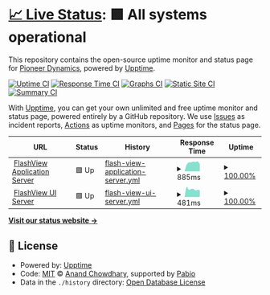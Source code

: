 # [📈 Live Status](https://pioneer-dynamics.github.io/status.flashview.link): <!--live status--> **🟩 All systems operational**

This repository contains the open-source uptime monitor and status page for [Pioneer Dynamics](https://pioneer-dynamics.github.io/status.flashview.link), powered by [Upptime](https://github.com/upptime/upptime).

[![Uptime CI](https://github.com/pioneer-dynamics/status.flashview.link/workflows/Uptime%20CI/badge.svg)](https://github.com/pioneer-dynamics/status.flashview.link/actions?query=workflow%3A%22Uptime+CI%22)
[![Response Time CI](https://github.com/pioneer-dynamics/status.flashview.link/workflows/Response%20Time%20CI/badge.svg)](https://github.com/pioneer-dynamics/status.flashview.link/actions?query=workflow%3A%22Response+Time+CI%22)
[![Graphs CI](https://github.com/pioneer-dynamics/status.flashview.link/workflows/Graphs%20CI/badge.svg)](https://github.com/pioneer-dynamics/status.flashview.link/actions?query=workflow%3A%22Graphs+CI%22)
[![Static Site CI](https://github.com/pioneer-dynamics/status.flashview.link/workflows/Static%20Site%20CI/badge.svg)](https://github.com/pioneer-dynamics/status.flashview.link/actions?query=workflow%3A%22Static+Site+CI%22)
[![Summary CI](https://github.com/pioneer-dynamics/status.flashview.link/workflows/Summary%20CI/badge.svg)](https://github.com/pioneer-dynamics/status.flashview.link/actions?query=workflow%3A%22Summary+CI%22)

With [Upptime](https://upptime.js.org), you can get your own unlimited and free uptime monitor and status page, powered entirely by a GitHub repository. We use [Issues](https://github.com/pioneer-dynamics/status.flashview.link/issues) as incident reports, [Actions](https://github.com/pioneer-dynamics/status.flashview.link/actions) as uptime monitors, and [Pages](https://pioneer-dynamics.github.io/status.flashview.link) for the status page.

<!--start: status pages-->
<!-- This summary is generated by Upptime (https://github.com/upptime/upptime) -->
<!-- Do not edit this manually, your changes will be overwritten -->
<!-- prettier-ignore -->
| URL | Status | History | Response Time | Uptime |
| --- | ------ | ------- | ------------- | ------ |
| <img alt="" src="https://icons.duckduckgo.com/ip3/flashview.link.ico" height="13"> [FlashView Application Server](https://flashview.link) | 🟩 Up | [flash-view-application-server.yml](https://github.com/pioneer-dynamics/status.flashview.link/commits/HEAD/history/flash-view-application-server.yml) | <details><summary><img alt="Response time graph" src="./graphs/flash-view-application-server/response-time-week.png" height="20"> 885ms</summary><br><a href="https://status.flashview.link/history/flash-view-application-server"><img alt="Response time 835" src="https://img.shields.io/endpoint?url=https%3A%2F%2Fraw.githubusercontent.com%2Fpioneer-dynamics%2Fstatus.flashview.link%2FHEAD%2Fapi%2Fflash-view-application-server%2Fresponse-time.json"></a><br><a href="https://status.flashview.link/history/flash-view-application-server"><img alt="24-hour response time 875" src="https://img.shields.io/endpoint?url=https%3A%2F%2Fraw.githubusercontent.com%2Fpioneer-dynamics%2Fstatus.flashview.link%2FHEAD%2Fapi%2Fflash-view-application-server%2Fresponse-time-day.json"></a><br><a href="https://status.flashview.link/history/flash-view-application-server"><img alt="7-day response time 885" src="https://img.shields.io/endpoint?url=https%3A%2F%2Fraw.githubusercontent.com%2Fpioneer-dynamics%2Fstatus.flashview.link%2FHEAD%2Fapi%2Fflash-view-application-server%2Fresponse-time-week.json"></a><br><a href="https://status.flashview.link/history/flash-view-application-server"><img alt="30-day response time 859" src="https://img.shields.io/endpoint?url=https%3A%2F%2Fraw.githubusercontent.com%2Fpioneer-dynamics%2Fstatus.flashview.link%2FHEAD%2Fapi%2Fflash-view-application-server%2Fresponse-time-month.json"></a><br><a href="https://status.flashview.link/history/flash-view-application-server"><img alt="1-year response time 835" src="https://img.shields.io/endpoint?url=https%3A%2F%2Fraw.githubusercontent.com%2Fpioneer-dynamics%2Fstatus.flashview.link%2FHEAD%2Fapi%2Fflash-view-application-server%2Fresponse-time-year.json"></a></details> | <details><summary><a href="https://status.flashview.link/history/flash-view-application-server">100.00%</a></summary><a href="https://status.flashview.link/history/flash-view-application-server"><img alt="All-time uptime 99.82%" src="https://img.shields.io/endpoint?url=https%3A%2F%2Fraw.githubusercontent.com%2Fpioneer-dynamics%2Fstatus.flashview.link%2FHEAD%2Fapi%2Fflash-view-application-server%2Fuptime.json"></a><br><a href="https://status.flashview.link/history/flash-view-application-server"><img alt="24-hour uptime 100.00%" src="https://img.shields.io/endpoint?url=https%3A%2F%2Fraw.githubusercontent.com%2Fpioneer-dynamics%2Fstatus.flashview.link%2FHEAD%2Fapi%2Fflash-view-application-server%2Fuptime-day.json"></a><br><a href="https://status.flashview.link/history/flash-view-application-server"><img alt="7-day uptime 100.00%" src="https://img.shields.io/endpoint?url=https%3A%2F%2Fraw.githubusercontent.com%2Fpioneer-dynamics%2Fstatus.flashview.link%2FHEAD%2Fapi%2Fflash-view-application-server%2Fuptime-week.json"></a><br><a href="https://status.flashview.link/history/flash-view-application-server"><img alt="30-day uptime 100.00%" src="https://img.shields.io/endpoint?url=https%3A%2F%2Fraw.githubusercontent.com%2Fpioneer-dynamics%2Fstatus.flashview.link%2FHEAD%2Fapi%2Fflash-view-application-server%2Fuptime-month.json"></a><br><a href="https://status.flashview.link/history/flash-view-application-server"><img alt="1-year uptime 99.82%" src="https://img.shields.io/endpoint?url=https%3A%2F%2Fraw.githubusercontent.com%2Fpioneer-dynamics%2Fstatus.flashview.link%2FHEAD%2Fapi%2Fflash-view-application-server%2Fuptime-year.json"></a></details>
| <img alt="" src="https://icons.duckduckgo.com/ip3/static.portion.ist.ico" height="13"> [FlashView UI Server](https://static.portion.ist/build/manifest.json) | 🟩 Up | [flash-view-ui-server.yml](https://github.com/pioneer-dynamics/status.flashview.link/commits/HEAD/history/flash-view-ui-server.yml) | <details><summary><img alt="Response time graph" src="./graphs/flash-view-ui-server/response-time-week.png" height="20"> 481ms</summary><br><a href="https://status.flashview.link/history/flash-view-ui-server"><img alt="Response time 584" src="https://img.shields.io/endpoint?url=https%3A%2F%2Fraw.githubusercontent.com%2Fpioneer-dynamics%2Fstatus.flashview.link%2FHEAD%2Fapi%2Fflash-view-ui-server%2Fresponse-time.json"></a><br><a href="https://status.flashview.link/history/flash-view-ui-server"><img alt="24-hour response time 392" src="https://img.shields.io/endpoint?url=https%3A%2F%2Fraw.githubusercontent.com%2Fpioneer-dynamics%2Fstatus.flashview.link%2FHEAD%2Fapi%2Fflash-view-ui-server%2Fresponse-time-day.json"></a><br><a href="https://status.flashview.link/history/flash-view-ui-server"><img alt="7-day response time 481" src="https://img.shields.io/endpoint?url=https%3A%2F%2Fraw.githubusercontent.com%2Fpioneer-dynamics%2Fstatus.flashview.link%2FHEAD%2Fapi%2Fflash-view-ui-server%2Fresponse-time-week.json"></a><br><a href="https://status.flashview.link/history/flash-view-ui-server"><img alt="30-day response time 584" src="https://img.shields.io/endpoint?url=https%3A%2F%2Fraw.githubusercontent.com%2Fpioneer-dynamics%2Fstatus.flashview.link%2FHEAD%2Fapi%2Fflash-view-ui-server%2Fresponse-time-month.json"></a><br><a href="https://status.flashview.link/history/flash-view-ui-server"><img alt="1-year response time 584" src="https://img.shields.io/endpoint?url=https%3A%2F%2Fraw.githubusercontent.com%2Fpioneer-dynamics%2Fstatus.flashview.link%2FHEAD%2Fapi%2Fflash-view-ui-server%2Fresponse-time-year.json"></a></details> | <details><summary><a href="https://status.flashview.link/history/flash-view-ui-server">100.00%</a></summary><a href="https://status.flashview.link/history/flash-view-ui-server"><img alt="All-time uptime 99.93%" src="https://img.shields.io/endpoint?url=https%3A%2F%2Fraw.githubusercontent.com%2Fpioneer-dynamics%2Fstatus.flashview.link%2FHEAD%2Fapi%2Fflash-view-ui-server%2Fuptime.json"></a><br><a href="https://status.flashview.link/history/flash-view-ui-server"><img alt="24-hour uptime 100.00%" src="https://img.shields.io/endpoint?url=https%3A%2F%2Fraw.githubusercontent.com%2Fpioneer-dynamics%2Fstatus.flashview.link%2FHEAD%2Fapi%2Fflash-view-ui-server%2Fuptime-day.json"></a><br><a href="https://status.flashview.link/history/flash-view-ui-server"><img alt="7-day uptime 100.00%" src="https://img.shields.io/endpoint?url=https%3A%2F%2Fraw.githubusercontent.com%2Fpioneer-dynamics%2Fstatus.flashview.link%2FHEAD%2Fapi%2Fflash-view-ui-server%2Fuptime-week.json"></a><br><a href="https://status.flashview.link/history/flash-view-ui-server"><img alt="30-day uptime 99.84%" src="https://img.shields.io/endpoint?url=https%3A%2F%2Fraw.githubusercontent.com%2Fpioneer-dynamics%2Fstatus.flashview.link%2FHEAD%2Fapi%2Fflash-view-ui-server%2Fuptime-month.json"></a><br><a href="https://status.flashview.link/history/flash-view-ui-server"><img alt="1-year uptime 99.93%" src="https://img.shields.io/endpoint?url=https%3A%2F%2Fraw.githubusercontent.com%2Fpioneer-dynamics%2Fstatus.flashview.link%2FHEAD%2Fapi%2Fflash-view-ui-server%2Fuptime-year.json"></a></details>

<!--end: status pages-->

[**Visit our status website →**](https://pioneer-dynamics.github.io/status.flashview.link)

## 📄 License

- Powered by: [Upptime](https://github.com/upptime/upptime)
- Code: [MIT](./LICENSE) © [Anand Chowdhary](https://anandchowdhary.com), supported by [Pabio](https://pabio.com)
- Data in the `./history` directory: [Open Database License](https://opendatacommons.org/licenses/odbl/1-0/)
